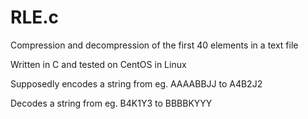 # RLE.c
Compression and decompression of the first 40 elements in a text file

Written in C and tested on CentOS in Linux

Supposedly encodes a string from 
    eg. AAAABBJJ
    to
    A4B2J2
    
Decodes a string from
    eg. B4K1Y3
    to
    BBBBKYYY
